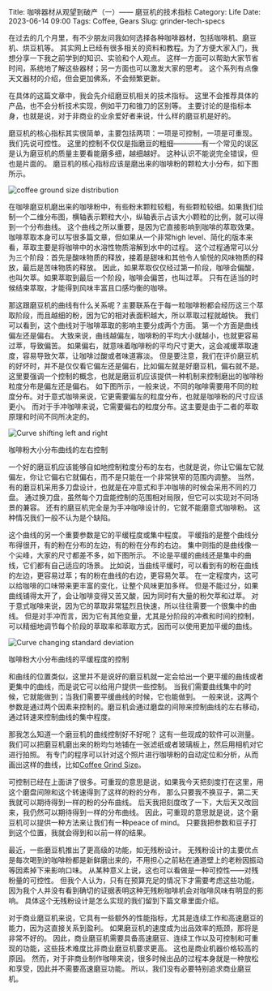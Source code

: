 Title: 咖啡器材从观望到破产（一）—— 磨豆机的技术指标
Category: Life
Date: 2023-06-14 09:00
Tags: Coffee, Gears
Slug: grinder-tech-specs

在过去的几个月里，有不少朋友问我如何选择各种咖啡器材，包括咖啡机、磨豆机、烘豆机等。
其实网上已经有很多相关的资料和教程。为了方便大家入门，我想分享一下我之前学到的知识、实验和个人观点。
这样一方面可以帮助大家节省时间，系统地了解这些器材；另一方面也可以激发大家的思考。
这个系列有点像天文器材的介绍，但会更加佛系，不会频繁更新。

在具体的这篇文章中，我会先介绍磨豆机相关的技术指标。
这里不会推荐具体的产品，也不会分析技术实现，例如平刀和锥刀的区别等。
主要讨论的是指标本身，也就是说，对于非商业的业余爱好者来说，什么样的磨豆机是好的。

磨豆机的核心指标其实很简单，主要包括两项：一项是可控制，一项是可重现。
我们先说可控性。
这里的控制不仅仅是指磨豆的粗细————有一个常见的误区是认为磨豆机的质量主要看能磨多细，越细越好。
这种认识不能说完全错误，但也是片面的。
磨豆机的核心指标应该是磨出来的咖啡粉的颗粒大小分布，如下图所示。

![coffee ground size distribution](/images/hg1-quality.png)

在咖啡磨豆机磨出来的咖啡粉中，有些粉末颗粒较粗，有些颗粒较细。如果我们绘制一个二维分布图，横轴表示颗粒大小，纵轴表示占该大小颗粒的比例，就可以得到一个分布曲线。
这个曲线之所以重要，是因为它直接影响到咖啡的萃取效果。
咖啡萃取本身可以写很多篇文章，但如果从一个非常high level、简化的版本来看，萃取主要是将咖啡中的水溶性物质溶解到水中的过程。
这个过程通常可以分为三个阶段：首先是酸味物质的释放，接着是甜味和其他令人愉悦的风味物质的释放，最后是苦味物质的释放。
因此，如果萃取仅仅经过第一阶段，咖啡会偏酸，也叫欠萃。如果萃取到最后一个阶段，咖啡会偏苦，也叫过萃。
只有在适当的时候结束萃取，才能得到风味丰富且口感均衡的咖啡。

那这跟磨豆机的曲线有什么关系呢？主要联系在于每一粒咖啡粉都会经历这三个萃取阶段，而且越细的粉，因为它的相对表面积越大，所以萃取过程就越快。
我们可以看到，这个曲线对于咖啡萃取的影响主要分成两个方面。
第一个方面是曲线偏左还是偏右。
大致来说，曲线越偏左，咖啡粉的平均大小就越小，也就更容易过萃，导致偏苦。
如果偏右，就意味着咖啡粉的平均尺寸更大，这会减缓萃取速度，容易导致欠萃，让咖啡过酸或者味道寡淡。
但是要注意，我们在评价磨豆机的好坏时，并不是仅仅看它偏左还是偏右，比如偏左就是好磨豆机，偏右就不是。
这里要强调一个控制的概念，也就是磨豆机应该提供一种机制来控制磨出的咖啡粉粒度分布是偏左还是偏右。
如下图所示，一般来说，不同的咖啡需要用不同的粒度分布。对于意式咖啡来说，它更需要偏左的粒度分布，也就是咖啡粉的尺寸应该更小。
而对于手冲咖啡来说，它需要偏右的粒度分布。这主要是由于二者的萃取原理和时间不同所决定的。

![Curve shifting left and right](/images/coffee_grinder_mean.gif)

咖啡粉大小分布曲线的左右控制

一个好的磨豆机应该能够自如地控制粒度分布的左右，也就是说，你让它偏左它就偏左，你让它偏右它就偏右，而不是只能在一个非常狭窄的范围内调整。
当然，有的磨豆机采用多刀盘设计，也就是在冲意式和手冲咖啡的时候会采用不同的刀盘。
通过换刀盘，虽然每个刀盘能控制的范围相对局限，但它可以实现对不同场景的兼容。
还有的磨豆机完全是为手冲咖啡设计的，它就不能磨意式咖啡粉。
这种情况我们一般不认为是个缺陷。

这个曲线的另一个重要参数是它的平缓程度或集中程度。
平缓指的是整个曲线分布得很开，有的粉在分布的左边，有的粉在分布的右边。
集中则指的是曲线像一个尖峰，大家的尺寸都差不多，如下图所示。
不论是平缓的曲线还是集中的曲线，它们都有自己适应的场景。
比如说，当曲线平缓时，可以看到有的粉在曲线的左边，更容易过萃；有的粉在曲线的右边，更容易欠萃。
在一定程度内，这可以给咖啡的口味带来更丰富的变化，让整个风味更加多样。
但是不能过分，如果曲线铺得太开了，会让咖啡变得又苦又酸，因为同时有大量的粉欠萃和过萃。
对于意式咖啡来说，因为它的萃取非常猛烈且快速，所以往往需要一个很集中的曲线。
但是对手冲而言，因为它有其他变量，尤其是分阶段的冲煮和时间的控制，可以精细地调节每个阶段的萃取率和萃取方式，因而可以使用更加平缓的曲线。

![Curve changing standard deviation](/images/coffee_grinder_std.gif)

咖啡粉大小分布曲线的平缓程度的控制

和曲线的位置类似，这里并不是说好的磨豆机就一定会给出一个更平缓的曲线或者更集中的曲线，而是说它可以给用户提供一些控制。
当我们需要曲线集中的时候，它就能做到；当我们需要平缓曲线的时候，它也能做到。
一般来说，这两个参数是通过两个因素来控制的。磨豆机会通过磨盘的间隙来控制曲线的左右移动，通过转速来控制曲线的集中程度。

那我怎么知道一个磨豆机的曲线控制好不好呢？
这有一些现成的软件可以测量。
我们可以把磨豆机磨出来的粉均匀地铺在一张滤纸或者玻璃板上，然后用相机对它进行拍照。
有专门的程序可以针对这个照片进行咖啡粉的自动定位和分析，从而画出这样的曲线，比如[Coffee Grind Size](https://github.com/jgagneastro/coffeegrindsize)。

可控制已经在上面讲了很多。可重现的意思是说，如果我今天把刻度打在这里，用这个磨盘间隙和这个转速得到了这样的粉的分布，
那么只要我不换豆子，第二天我就可以期待得到一样的粉的分布曲线。
后天我把刻度改了一下，大后天又改回来，我仍然可以期待得到一样的分布曲线。
因此，可重现的意思就是说，这个磨豆机可以提供一种方法来让我们有一种peace of mind。
只要我把参数和豆子打到这个位置，我就会得到和以前一样的结果。

最近，一些磨豆机推出了更高级的功能，如无残粉设计。
无残粉设计的主要优点是每次喝到的咖啡粉都是新鲜磨出来的，不用担心之前粘在通道壁上的老粉因振动等因素掉下来影响口味。
从某种意义上说，这也可以看做是一种可控性——对残粉量的可控性。
但我个人认为，只有在预算充足的情况下才需要考虑这些功能，因为我个人并没有看到确切的证据表明这种无残粉咖啡机会对咖啡风味有明显的影响。
具体这个无残粉设计是怎么实现的我们留到下篇文章里面介绍。

对于商业磨豆机来说，它具有一些额外的性能指标，尤其是连续工作和高速磨豆的能力，因为这直接关系到盈利。
如果磨豆机的速度成为出品效率的瓶颈，那将是非常不好的。
因此，商业磨豆机需要具备高速磨豆、连续工作以及可控制和可重现的功能，这些技术难度比非商业磨豆机要求更高。
这也是商业机器价格较高的原因。
然而，对于非商业制作咖啡来说，很多时候出品的过程本身就是一种放松和享受，因此并不需要高速磨豆功能。
所以，我们没有必要特别追求商业磨豆机。